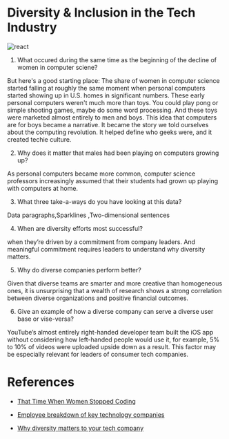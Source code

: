 # Diversity & Inclusion in the Tech Industry

![react](https://ms314006.github.io/static/b7a8f321b0bbc07ca9b9d22a7a505ed5/97b31/React.jpg)

1. What occured during the same time as the beginning of the decline of women in computer sciene?

But here's a good starting place: The share of women in computer science started falling at roughly the same moment when personal computers started showing up in U.S. homes in significant numbers.
These early personal computers weren't much more than toys. You could play pong or simple shooting games, maybe do some word processing. And these toys were marketed almost entirely to men and boys.
This idea that computers are for boys became a narrative. It became the story we told ourselves about the computing revolution. It helped define who geeks were, and it created techie culture.

2. Why does it matter that males had been playing on computers growing up?

As personal computers became more common, computer science professors increasingly assumed that their students had grown up playing with computers at home.

3. What three take-a-ways do you have looking at this data?

Data paragraphs,Sparklines ,Two-dimensional sentences

4. When are diversity efforts most successful?

when they’re driven by a commitment from company leaders. And meaningful commitment requires leaders to understand why diversity matters.

5. Why do diverse companies perform better?
 
 Given that diverse teams are smarter and more creative than homogeneous ones, it is unsurprising that a wealth of research shows a strong correlation between diverse organizations and positive financial outcomes.

 6. Give an example of how a diverse company can serve a diverse user base or vise-versa?

 YouTube’s almost entirely right-handed developer team built the iOS app without considering how left-handed people would use it, for example, 5% to 10% of videos were uploaded upside down as a result. This factor may be especially relevant for leaders of consumer tech companies.

 #  References


*  [ That Time When Women Stopped Coding](https://www.npr.org/sections/money/2014/10/21/357629765/when-women-stopped-coding)

*  [  Employee breakdown of key technology companies](https://informationisbeautiful.net/visualizations/diversity-in-tech/)


* [Why diversity matters to your tech company](https://www.usatoday.com/story/tech/columnist/2015/07/21/why-diversity-matters-your-tech-company/30419871/)